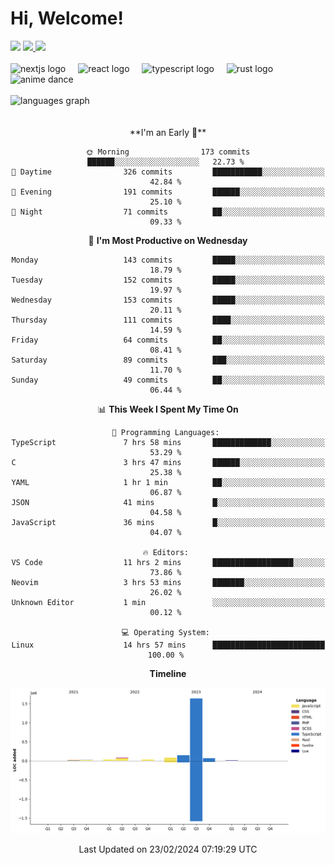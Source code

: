 <div align="center">
  <h1 align="left">
    Hi, Welcome!
  </h1>
  <div align="left">
    <div>
      <img src="https://img.shields.io/github/followers/kraken-afk.svg?style=social&label=Follow&maxAge=2592000" />
      <a href="https://twitter.com/trshppl">
        <img src="https://img.shields.io/twitter/follow/trshppl" />
      </a>
      <a href="https://nv-me.vercel.app">
        <img src="https://img.shields.io/badge/visit-my_site-blue" />
      </a>
    </div>
    <br />
    <div>
      <img src="https://skillicons.dev/icons?i=nextjs" height="40" alt="nextjs logo" />
      <img width="12" />
      <img src="https://skillicons.dev/icons?i=react" height="40" alt="react logo" />
      <img width="12" />
      <img src="https://skillicons.dev/icons?i=ts" height="40" alt="typescript logo" />
      <img width="12" />
      <img src="https://skillicons.dev/icons?i=rust" height="40" alt="rust logo" />
      <img src="https://media.tenor.com/sbvSVkB_hq8AAAAi/anime-dens.gif" alt="anime dance" height="40" />
    </div>
    <br />
    <div>
      <img src="https://github-readme-stats.vercel.app/api/top-langs?username=kraken-afk&locale=en&hide_title=false&layout=compact&card_width=320&langs_count=6&theme=rose_pine&hide_border=true&order=2" height="150" alt="languages graph" />
    </div>
  </div>
  <br />
  <br/>
  <!--START_SECTION:waka-->
**I'm an Early 🐤** 

```text
🌞 Morning                173 commits         ██████░░░░░░░░░░░░░░░░░░░   22.73 % 
🌆 Daytime                326 commits         ███████████░░░░░░░░░░░░░░   42.84 % 
🌃 Evening                191 commits         ██████░░░░░░░░░░░░░░░░░░░   25.10 % 
🌙 Night                  71 commits          ██░░░░░░░░░░░░░░░░░░░░░░░   09.33 % 
```
📅 **I'm Most Productive on Wednesday** 

```text
Monday                   143 commits         █████░░░░░░░░░░░░░░░░░░░░   18.79 % 
Tuesday                  152 commits         █████░░░░░░░░░░░░░░░░░░░░   19.97 % 
Wednesday                153 commits         █████░░░░░░░░░░░░░░░░░░░░   20.11 % 
Thursday                 111 commits         ████░░░░░░░░░░░░░░░░░░░░░   14.59 % 
Friday                   64 commits          ██░░░░░░░░░░░░░░░░░░░░░░░   08.41 % 
Saturday                 89 commits          ███░░░░░░░░░░░░░░░░░░░░░░   11.70 % 
Sunday                   49 commits          ██░░░░░░░░░░░░░░░░░░░░░░░   06.44 % 
```


📊 **This Week I Spent My Time On** 

```text
💬 Programming Languages: 
TypeScript               7 hrs 58 mins       █████████████░░░░░░░░░░░░   53.29 % 
C                        3 hrs 47 mins       ██████░░░░░░░░░░░░░░░░░░░   25.38 % 
YAML                     1 hr 1 min          ██░░░░░░░░░░░░░░░░░░░░░░░   06.87 % 
JSON                     41 mins             █░░░░░░░░░░░░░░░░░░░░░░░░   04.58 % 
JavaScript               36 mins             █░░░░░░░░░░░░░░░░░░░░░░░░   04.07 % 

🔥 Editors: 
VS Code                  11 hrs 2 mins       ██████████████████░░░░░░░   73.86 % 
Neovim                   3 hrs 53 mins       ███████░░░░░░░░░░░░░░░░░░   26.02 % 
Unknown Editor           1 min               ░░░░░░░░░░░░░░░░░░░░░░░░░   00.12 % 

💻 Operating System: 
Linux                    14 hrs 57 mins      █████████████████████████   100.00 % 
```

**Timeline**

![Lines of Code chart](https://raw.githubusercontent.com/kraken-afk/kraken-afk/main/assets/bar_graph.png)


 Last Updated on 23/02/2024 07:19:29 UTC
<!--END_SECTION:waka-->
</div>
<br />